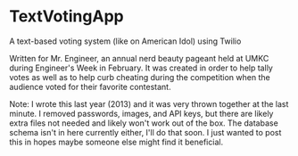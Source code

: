 TextVotingApp
=============

A text-based voting system (like on American Idol) using Twilio

Written for Mr. Engineer, an annual nerd beauty pageant held at UMKC during 
Engineer's Week in February. It was created in order to help tally votes as 
well as to help curb cheating during the competition when the audience voted 
for their favorite contestant. 

Note: I wrote this last year (2013) and it was very thrown together at the last 
minute. I removed passwords, images, and API keys, but there are likely extra 
files not needed and likely won't work out of the box. The database schema 
isn't in here currently either, I'll do that soon. I just wanted to post this 
in hopes maybe someone else might find it beneficial.